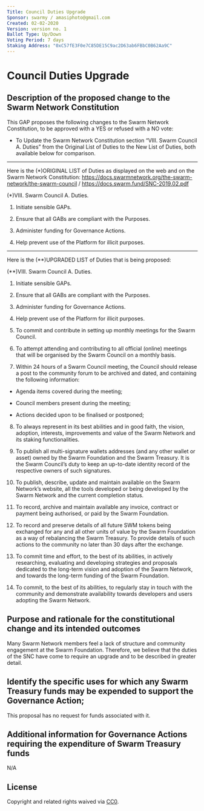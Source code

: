 ```yaml
---
Title: Council Duties Upgrade
Sponsor: swarmy / amasiphoto@gmail.com
Created: 02-02-2020
Version: version no. 1
Ballot Type: Up/Down 
Voting Period: 7 days
Staking Address: "0xC57fE3F0e7C85DE15C9ac2D63ab6FBbC0B62Aa9C"
---
```

#  Council Duties Upgrade

## Description of the proposed change to the Swarm Network Constitution

This GAP proposes the following changes to the Swarm Network Constitution, to be approved with a YES or refused with a NO vote:

- To Update the Swarm Network Constitution section “VIII. Swarm Council A. Duties” from the Original List of Duties to the New List of Duties, both available below for comparison.

---------------

Here is the (*)ORIGINAL LIST of Duties as displayed on the web and on the Swarm Network Constitution: https://docs.swarmnetwork.org/the-swarm-network/the-swarm-council / https://docs.swarm.fund/SNC-2019.02.pdf


(*)VIII. Swarm Council A. Duties. 

1. Initiate sensible GAPs. 

2. Ensure that all GABs are compliant with the Purposes.

3. Administer funding for Governance Actions. 

4. Help prevent use of the Platform for illicit purposes.


---------------


Here is the (**)UPGRADED LIST of Duties that is being proposed:

(**)VIII. Swarm Council A. Duties.   
1. Initiate sensible GAPs. 

2. Ensure that all GABs are compliant with the Purposes.

3. Administer funding for Governance Actions. 

4. Help prevent use of the Platform for illicit purposes.

5. To commit and contribute in setting up monthly meetings for the Swarm Council.

6. To attempt attending and contributing to all official (online) meetings that will be organised by the Swarm Council on a monthly basis. 

7. Within 24 hours of a Swarm Council meeting, the Council should release a post to the community forum to be archived and dated, and containing the following information:

- Agenda items covered during the meeting;

- Council members present during the meeting;

- Actions decided upon to be finalised or postponed;

8. To always represent in its best abilities and in good faith, the vision, adoption, interests, improvements and value of the Swarm Network and its staking functionalities.

9. To publish all multi-signature wallets addresses (and any other wallet or asset) owned by the Swarm Foundation and the Swarm Treasury. It is the Swarm Council’s duty to keep an up-to-date identity record of the respective owners of such signatures.

10. To publish, describe, update and maintain available on the Swarm Network’s website, all the tools developed or being developed by the Swarm Network and the current completion status. 

11. To record, archive and maintain available any invoice, contract or payment being authorised, or paid by the Swarm Foundation.

12. To record and preserve details of all future SWM tokens being exchanged for any and all other units of value by the Swarm Foundation as a way of rebalancing the Swarm Treasury. To provide details of such actions to the community no later than 30 days after the exchange.

13. To commit time and effort, to the best of its abilities, in actively researching, evaluating and developing strategies and proposals dedicated to the long-term vision and adoption of the Swarm Network, and towards the long-term funding of the Swarm Foundation.

14. To commit, to the best of its abilities, to regularly stay in touch with the community and demonstrate availability towards developers and users adopting the Swarm Network.



## Purpose and rationale for the constitutional change and its intended outcomes


Many Swarm Network members feel a lack of structure and community engagement at the Swarm Foundation. Therefore, we believe that the duties of the SNC have come to require an upgrade and to be described in greater detail. 


## Identify the specific uses for which any Swarm Treasury funds may be expended to support the Governance Action;

This proposal has no request for funds associated with it.

## Additional information for Governance Actions requiring the expenditure of Swarm Treasury funds

N/A

## License
Copyright and related rights waived via [CC0](https://creativecommons.org/publicdomain/zero/1.0/).


